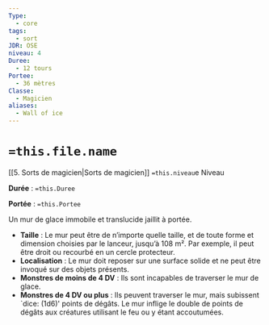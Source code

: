 ```yaml
---
Type:
  - core
tags:
  - sort
JDR: OSE
niveau: 4
Duree:
  - 12 tours
Portee:
  - 36 mètres
Classe:
  - Magicien
aliases:
  - Wall of ice
---
```

# `=this.file.name`  

[[5. Sorts de magicien|Sorts de magicien]] `=this.niveau`e Niveau

**Durée** : `=this.Duree`

**Portée** : `=this.Portee`

Un mur de glace immobile et translucide jaillit à portée.

- **Taille** : Le mur peut être de n’importe quelle taille, et de toute forme et dimension choisies par le lanceur, jusqu’à 108 m². Par exemple, il peut être droit ou recourbé en un cercle protecteur.
- **Localisation** : Le mur doit reposer sur une surface solide et ne peut être invoqué sur des objets présents.
- **Monstres de moins de 4 DV** : Ils sont incapables de traverser le mur de glace.
- **Monstres de 4 DV ou plus** : Ils peuvent traverser le mur, mais subissent `dice: (1d6)' points de dégâts. Le mur inflige le double de points de dégâts aux créatures utilisant le feu ou y étant accoutumées.
